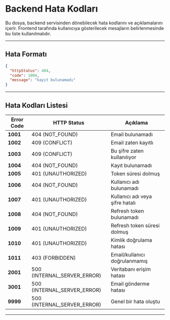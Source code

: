 
# Backend Hata Kodları

Bu dosya, backend servisinden dönebilecek hata kodlarını ve açıklamalarını içerir.
Frontend tarafında kullanıcıya gösterilecek mesajların belirlenmesinde bu liste kullanılmalıdır.

---

## Hata Formatı

```json
{
  "httpStatus": 404,
  "code": 1004,
  "message": "kayıt bulunamadı"
}
```

---

## Hata Kodları Listesi

| Error Code | HTTP Status                 | Açıklama                        |
| ---------- | --------------------------- | ------------------------------- |
| **1001**   | 404 (NOT_FOUND)             | Email bulunamadı                |
| **1002**   | 409 (CONFLICT)              | Email zaten kayıtlı             |
| **1003**   | 409 (CONFLICT)              | Bu şifre zaten kullanılıyor     |
| **1004**   | 404 (NOT_FOUND)             | Kayıt bulunamadı                |
| **1005**   | 401 (UNAUTHORIZED)          | Token süresi dolmuş             |
| **1006**   | 404 (NOT_FOUND)             | Kullanıcı adı bulunamadı        |
| **1007**   | 401 (UNAUTHORIZED)          | Kullanıcı adı veya şifre hatalı |
| **1008**   | 404 (NOT_FOUND)             | Refresh token bulunamadı        |
| **1009**   | 401 (UNAUTHORIZED)          | Refresh token süresi dolmuş     |
| **1010**   | 401 (UNAUTHORIZED)          | Kimlik doğrulama hatası         |
| **1011**   | 403 (FORBIDDEN)             | Email/kullanıcı doğrulanmamış   |
| **2001**   | 500 (INTERNAL_SERVER_ERROR) | Veritabanı erişim hatası        |
| **3001**   | 500 (INTERNAL_SERVER_ERROR) | Email gönderme hatası           |
| **9999**   | 500 (INTERNAL_SERVER_ERROR) | Genel bir hata oluştu           |

---
